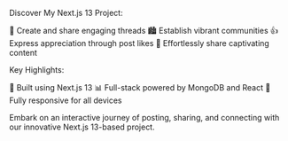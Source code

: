 Discover My Next.js 13 Project:

🌟 Create and share engaging threads
🏙️ Establish vibrant communities
👍 Express appreciation through post likes
🔗 Effortlessly share captivating content

Key Highlights:

🔧 Built using Next.js 13
📊 Full-stack powered by MongoDB and React
📱 Fully responsive for all devices

Embark on an interactive journey of posting, sharing, and connecting with our innovative Next.js 13-based project.
